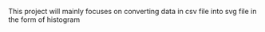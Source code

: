 This project will mainly focuses on converting data in csv file into svg file in the form of histogram
